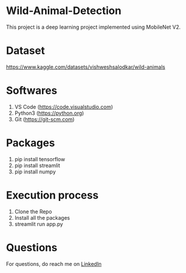 # Wild-Animal-Detection
This project is a deep learning project implemented using MobileNet V2.

# Dataset
https://www.kaggle.com/datasets/vishweshsalodkar/wild-animals

# Softwares
1. VS Code (https://code.visualstudio.com)
2. Python3 (https://python.org)
3. Git (https://git-scm.com)

# Packages
1. pip install tensorflow
2. pip install streamlit
3. pip install numpy

# Execution process
1. Clone the Repo
2. Install all the packages
3. streamlit run app.py

# Questions
For questions, do reach me on <a href="https://linkedin.com/in/MadhuPIoT">LinkedIn</a>

